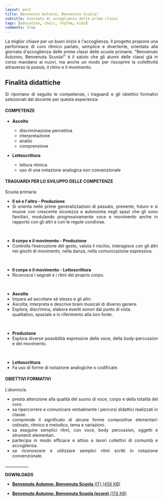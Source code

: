 ```yaml
---
layout: post
title: Benvenuto Autunno, Benvenuta Scuola!
subtitle: Giornata di accoglienza delle prime classi
tags: [education, choir, rhythm, kids]
comments: true
---
```

<div style="text-align:justify;">
La miglior chiave per un buon inizio è l'accoglienza. Il progetto propone una performace di coro ritmico parlato, semplice e divertente, orientata alla giornata d'accoglienza delle prime classi delle scuole primarie. "Benvenuto Autunno, Benvenuta Scuola!" è il saluto che gli alunni delle classi già in corso mandano ai nuovi, ma anche un modo per riscoprire la collettività attraverso la poesia, il ritmo e il movimento.
</div>


<h2>Finalità didattiche</h2>
<div style="text-align:justify;">
Si riportano di seguito le competenze, i traguardi e gli obiettivi formativi selezionati dal docente per questa esperienza:


<h4>COMPETENZE</h4>
<ul>
  <li><b>Ascolto</b></li>
<ul>
  <li>discriminazione percettiva</li>
  <li>interpretazione</li>
  <li>analisi</li>
  <li>comprensione</li>
</ul>
</ul>
<ul>
  <li><b>Lettoscrittura</b></li>
<ul>
  <li>lettura ritmica</li>
  <li>uso di una notazione analogica non convenzionale</li>
</ul>
</ul>
</div>



<h4>TRAGUARDI PER LO SVILUPPO DELLE COMPETENZE</h4>
<div style="text-align:justify;">
Scuola primaria

<ul>
  <li><b>Il sè e l'altro - Produzione</b></li>
  <li>Si orienta nelle prime generalizzazioni di passato, presente, futuro e si muove con crescente sicurezza e autonomia negli spazi che gli sono familiari, modulando progressivamente voce e movimento anche in rapporto con gli altri e con le regole condivise.</li>
</ul>
<br>
<ul>
  <li><b>Il corpo e il movimento - Produzione</b></li>
  <li>Controlla l’esecuzione del gesto, valuta il rischio, interagisce con gli altri nei giochi di movimento, nella danza, nella comunicazione espressiva.</li>
</ul>
<br>
<ul>
  <li><b>Il corpo e il movimento - Lettoscrittura</b></li>
  <li>Riconosce i segnali e i ritmi del proprio corpo.</li>
</ul>
<br>
<ul>
  <li><b>Ascolto</b></li>
  <li>Impara ad ascoltare sé stesso e gli altri.</li>
  <li>Ascolta, interpreta e descrive brani musicali di diverso genere.</li>
  <li>Esplora, discrimina, elabora eventi sonori dal punto di vista.</li> qualitativo, spaziale e in riferimento alla loro fonte.</li>
</ul>
<br>
<ul>
  <li><b>Produzione</b></li>
  <li>Esplora diverse possibilità espressive della voce, della body-percussion e del movimento.</li>
</ul>
<br>
<ul>
  <li><b>Lettoscrittura</b></li>
  <li>Fa uso di forme di notazione analogiche o codificate.</li>
</ul>


<h4>OBIETTIVI FORMATIVI</h4>

L’alunno/a:
<br>
<ul>
  <li>presta attenzione alla qualità del suono di voce, corpo e della totalità del coro.</li>
  <li>sa ripercorrere e comunicare verbalmente i percorsi didattici realizzati in classe.</li>
  <li>comprende il significato di alcune forme compositive elementari: ostinato, ritmico e melodico, tema e variazioni.</li>
  <li>sa eseguire semplici ritmi, con voce, body percussion, oggetti e strumenti elementari.</li>
  <li>partecipa in modo efficace e attivo a lavori collettivi di comunità e accoglienza.</li>
  <li>sa riconoscere e utilizzare semplici ritmi scritti in notazione convenzionale.</li>
</ul>

</div>
____________

**DOWNLOADS**


- <a href="https://velitch.github.io/velitch/assets/projects/autunno/benvenuto_autunno_benvenuta_scuola.pdf">**Benvenuto Autunno, Benvenuta Scuola** (IT) (456 KB)<a/>

- <a href="https://velitch.github.io/velitch/assets/projects/autunno/benvenuto_autunno_benvenuta_scuola(score).pdf">**Benvenuto Autunno, Benvenuta Scuola (score)** (174 KB)<a/>
